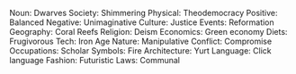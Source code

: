 Noun: Dwarves
Society: Shimmering
Physical: Theodemocracy
Positive: Balanced
Negative: Unimaginative
Culture: Justice
Events: Reformation
Geography: Coral Reefs
Religion: Deism
Economics: Green economy
Diets: Frugivorous
Tech: Iron Age
Nature: Manipulative
Conflict: Compromise
Occupations: Scholar
Symbols: Fire
Architecture: Yurt
Language: Click language
Fashion: Futuristic
Laws: Communal